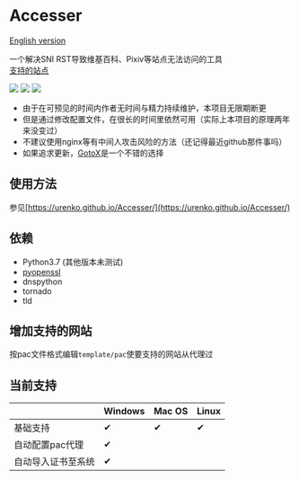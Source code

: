 # Accesser
[English version](README.en.md)

一个解决SNI RST导致维基百科、Pixiv等站点无法访问的工具  
[支持的站点](https://github.com/URenko/Accesser/wiki/目前支持的站点)

[![](https://img.shields.io/github/release/URenko/Accesser.svg)](https://github.com/URenko/Accesser/releases/latest)
[![](https://img.shields.io/github/downloads/URenko/Accesser/total.svg)](https://github.com/URenko/Accesser/releases/latest)
[![](https://img.shields.io/github/license/URenko/Accesser.svg)](https://github.com/URenko/Accesser/blob/master/LICENSE)

- 由于在可预见的时间内作者无时间与精力持续维护，本项目无限期断更
- 但是通过修改配置文件，在很长的时间里依然可用（实际上本项目的原理两年来没变过）
- 不建议使用nginx等有中间人攻击风险的方法（还记得最近github那件事吗）
- 如果追求更新，[GotoX](https://github.com/SeaHOH/GotoX/wiki/%E5%A6%82%E4%BD%95%E4%BD%BF%E7%94%A8%E4%BC%AA%E9%80%A0-SNI-%E7%9A%84%E5%8A%9F%E8%83%BD)是一个不错的选择

## 使用方法
参见[https://urenko.github.io/Accesser/](https://urenko.github.io/Accesser/)

## 依赖
- Python3.7 (其他版本未测试)
- [pyopenssl](https://pyopenssl.org/)
- dnspython
- tornado
- tld

## 增加支持的网站 
按pac文件格式编辑`template/pac`使要支持的网站从代理过  

## 当前支持
|                   |Windows|Mac OS|Linux|
|-------------------|-------|------|-----|
|基础支持            |  ✔  |  ✔  | ✔ |
|自动配置pac代理      |  ✔  |      |     |
|自动导入证书至系统   |  ✔  |      |     |
